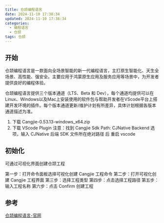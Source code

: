 ```yaml
---
title: 仓颉编程语言
date: 2024-11-10 17:38:34
updated: 2024-11-10 17:38:34
categories:
  - 编程语言
  - 仓颉
tags: 仓颉
---
```


## 开始

仓颉编程语言是一款面向全场景智能的新一代编程语言，主打原生智能化、天生全场景、高性能、强安全。主要应用于鸿蒙原生应用及服务应用等场景中，为开发者提供良好的编程体验。

仓颉编程语言提供三个版本通道（LTS、Beta 和 Dev），每个通道均提供可以在Linux、Windows以及Mac上安装使用的软件包与帮助开发者在VScode平台上搭建开发环境的插件。每个版本通道更新/维护计划有所差异，具体计划根据各版本通道描述为准。

1. 下载 Cangjie-0.53.13-windows_x64.zip
1. 下载 VScode Plugin 注意：找到 Cangjie Sdk Path: CJNative Backend 选项，输入 CJNative 后端 SDK 文件所在绝对路径 后 重启 vscode

## 初始化

可通过可视化界面创建仓颉工程

第一步：打开命令面板选择可视化创建 Cangjie 工程命令
第二步：打开可视化创建 Cangjie 工程界面
第三步：选择工程类型
第四步：点击选择工程路径
第五步：输入工程名称
第六步：点击 Confirm 创建工程

<!-- more -->

## 参考

[仓颉编程语言-官网](https://cangjie-lang.cn)
